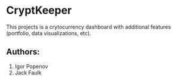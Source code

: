 # CryptKeeper

This projects is a crytocurrency dashboard with additional features (portfolio, data visualizations, etc).

## Authors:
1. Igor Popenov
2. Jack Faulk